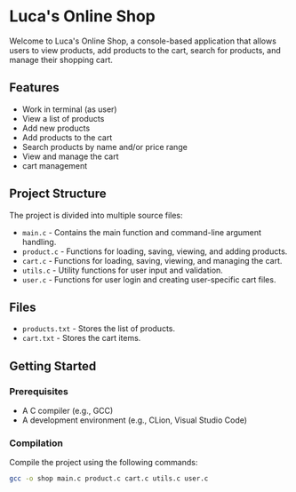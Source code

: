 # Luca's Online Shop

Welcome to Luca's Online Shop, a console-based application that allows users to view products, add products to the cart, search for products, and manage their shopping cart.

## Features

- Work in terminal (as user)
- View a list of products
- Add new products
- Add products to the cart
- Search products by name and/or price range
- View and manage the cart
- cart management

## Project Structure

The project is divided into multiple source files:

- `main.c` - Contains the main function and command-line argument handling.
- `product.c` - Functions for loading, saving, viewing, and adding products.
- `cart.c` - Functions for loading, saving, viewing, and managing the cart.
- `utils.c` - Utility functions for user input and validation.
- `user.c` - Functions for user login and creating user-specific cart files.

## Files

- `products.txt` - Stores the list of products.
- `cart.txt` - Stores the cart items.

## Getting Started

### Prerequisites

- A C compiler (e.g., GCC)
- A development environment (e.g., CLion, Visual Studio Code)

### Compilation

Compile the project using the following commands:

```sh
gcc -o shop main.c product.c cart.c utils.c user.c

